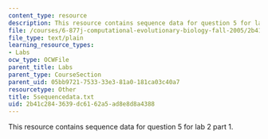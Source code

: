 ```yaml
---
content_type: resource
description: This resource contains sequence data for question 5 for lab 2 part 1.
file: /courses/6-877j-computational-evolutionary-biology-fall-2005/2b41c2843639dc6162a5ad8e8d8a4388_5sequencedata.txt
file_type: text/plain
learning_resource_types:
- Labs
ocw_type: OCWFile
parent_title: Labs
parent_type: CourseSection
parent_uid: 05bb9721-7533-33e3-81a0-181ca03c40a7
resourcetype: Other
title: 5sequencedata.txt
uid: 2b41c284-3639-dc61-62a5-ad8e8d8a4388
---
```

This resource contains sequence data for question 5 for lab 2 part 1.

